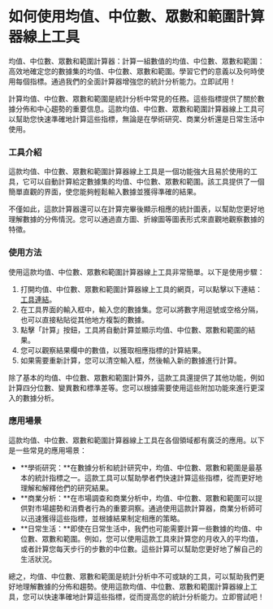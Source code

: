 如何使用均值、中位數、眾數和範圍計算器線上工具
=======================

均值、中位數、眾數和範圍計算器：計算一組數值的均值、中位數、眾數和範圍：高效地確定您的數據集的均值、中位數、眾數和範圍。學習它們的意義以及何時使用每個指標。通過我們的全面計算器增強您的統計分析能力。立即試用！

計算均值、中位數、眾數和範圍是統計分析中常見的任務。這些指標提供了關於數據分佈和中心趨勢的重要信息。這款均值、中位數、眾數和範圍計算器線上工具可以幫助您快速準確地計算這些指標，無論是在學術研究、商業分析還是日常生活中使用。

### 工具介紹

這款均值、中位數、眾數和範圍計算器線上工具是一個功能強大且易於使用的工具，它可以自動計算給定數據集的均值、中位數、眾數和範圍。該工具提供了一個簡單直觀的界面，使您能夠輕鬆輸入數據並獲得準確的結果。

不僅如此，這款計算器還可以在計算完畢後顯示相應的統計圖表，以幫助您更好地理解數據的分佈情況。您可以通過直方圖、折線圖等圖表形式來直觀地觀察數據的特徵。

### 使用方法

使用這款均值、中位數、眾數和範圍計算器線上工具非常簡單。以下是使用步驟：

1. 打開均值、中位數、眾數和範圍計算器線上工具的網頁，可以點擊以下連結：[工具連結](https://www.onlinecalculatorsfree.com/zh-tw/math/mean-median-mode-range-calculator.html)。
2. 在工具界面的輸入框中，輸入您的數據集。您可以將數字用逗號或空格分隔，也可以直接粘貼從其他地方複製的數據。
3. 點擊「計算」按鈕，工具將自動計算並顯示均值、中位數、眾數和範圍的結果。
4. 您可以觀察結果欄中的數值，以獲取相應指標的計算結果。
5. 如果需要重新計算，您可以清空輸入框，然後輸入新的數據進行計算。

除了基本的均值、中位數、眾數和範圍計算外，這款工具還提供了其他功能，例如計算四分位數、變異數和標準差等。您可以根據需要使用這些附加功能來進行更深入的數據分析。

### 應用場景

這款均值、中位數、眾數和範圍計算器線上工具在各個領域都有廣泛的應用。以下是一些常見的應用場景：

- **學術研究：**在數據分析和統計研究中，均值、中位數、眾數和範圍是最基本的統計指標之一。這款工具可以幫助學者們快速計算這些指標，從而更好地理解和解釋他們的研究結果。
- **商業分析：**在市場調查和商業分析中，均值、中位數、眾數和範圍可以提供對市場趨勢和消費者行為的重要洞察。通過使用這款計算器，商業分析師可以迅速獲得這些指標，並根據結果制定相應的策略。
- **日常生活：**即使在日常生活中，我們也可能需要計算一些數據的均值、中位數、眾數和範圍。例如，您可以使用這款工具來計算您的月收入的平均值，或者計算您每天步行的步數的中位數。這些計算可以幫助您更好地了解自己的生活狀況。

總之，均值、中位數、眾數和範圍是統計分析中不可或缺的工具，可以幫助我們更好地理解數據的分佈和趨勢。使用這款均值、中位數、眾數和範圍計算器線上工具，您可以快速準確地計算這些指標，從而提高您的統計分析能力。立即嘗試吧！